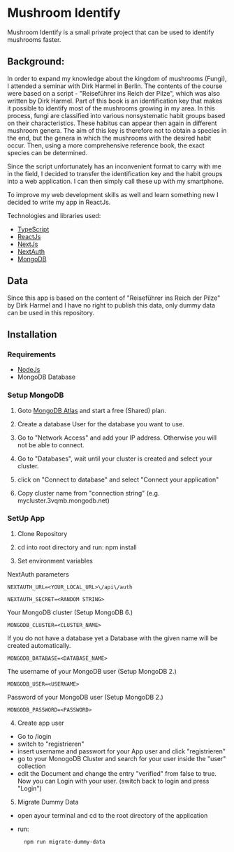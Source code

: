 # Mushroom Identify

Mushroom Identify is a small private project that can be used to identify mushrooms faster.

## Background:

In order to expand my knowledge about the kingdom of mushrooms (Fungi), I attended a seminar with Dirk Harmel in Berlin.
The contents of the course were based on a script - "Reiseführer ins Reich der Pilze", which was also written by Dirk Harmel. Part of this book is an identification key that makes it possible to identify most of the mushrooms growing in my area. In this process, fungi are classified into various nonsystematic habit groups based on their characteristics. These habitus can appear then again in different mushroom genera. The aim of this key is therefore not to obtain a species in the end, but the genera in which the mushrooms with the desired habit occur. Then, using a more comprehensive reference book, the exact species can be determined.

Since the script unfortunately has an inconvenient format to carry with me in the field, I decided to transfer the identification key and the habit groups into a web application. I can then simply call these up with my smartphone.

To improve my web development skills as well and learn something new I decided to write my app in ReactJs.

Technologies and libraries used:

- [TypeScript](https://www.typescriptlang.org/)
- [ReactJs](https://reactjs.org/)
- [NextJs](https://nextjs.org/)
- [NextAuth](https://next-auth.js.org/)
- [MongoDB](https://www.mongodb.com/)

## Data
Since this app is based on the content of "Reiseführer ins Reich der Pilze" by Dirk Harmel and I have no right to publish this data, only dummy data can be used in this repository.

## Installation

### Requirements

- [NodeJs](https://nodejs.dev/)
- MongoDB Database 

### Setup MongoDB

1. Goto [MongoDB Atlas](https://www.mongodb.com/de-de/cloud/atlas/register) and start a free (Shared) plan.

2. Create a database User for the database you want to use.

3. Go to "Network Access" and add your IP address. Otherwise you will not be able to connect.

4. Go to "Databases", wait until your cluster is created and select your cluster.

5. click on "Connect to database" and select  "Connect your application"

6. Copy cluster name from "connection string" (e.g. mycluster.3vqmb.mongodb.net)

### SetUp App

1. Clone Repository

2. cd into root directory and run:
    npm install

3. Set environment variables

NextAuth parameters

    NEXTAUTH_URL​=<YOUR_LOCAL_URL>\/api\/auth

    NEXTAUTH_SECRET=<RANDOM STRING>

Your MongoDB cluster (Setup MongoDB 6.)

    MONGODB_CLUSTER=<CLUSTER_NAME>

If you do not have a database yet a Database with the given name will be created automatically.

    MONGODB_DATABASE=<DATABASE_NAME>

The username of your MongoDB user (Setup MongoDB 2.)    

    MONGODB_USER=<USERNAME>

Password of your MongoDB user (Setup MongoDB 2.)

    MONGODB_PASSWORD=<PASSWORD>


4. Create app user

 - Go to <YOUR APP URL>/login
 - switch to "registrieren"
 - insert username and passwort for your App user and click "registrieren"
 - go to your MonogoDB Cluster and search for your user inside the "user" collection
 - edit the Document and change the entry "verified" from false to true. Now you can Login with your user. (switch back to login and press "Login")

5. Migrate Dummy Data

- open ayour terminal and cd to the root directory of the application
- run:
     
        npm run migrate-dummy-data

